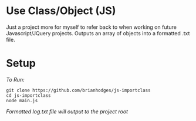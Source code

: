 # Use Class/Object (JS)
Just a project more for myself to refer back to when working on future Javascript/JQuery projects. Outputs an array of objects into a formatted .txt file.

# Setup
*To Run:*
  ```
  git clone https://github.com/brianhodges/js-importclass
  cd js-importclass
  node main.js
  ```
*Formatted log.txt file will output to the project root* 
